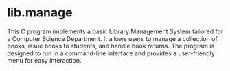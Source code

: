 # lib.manage
This C program implements a basic Library Management System tailored for a Computer Science Department. It allows users to manage a collection of books, issue books to students, and handle book returns. The program is designed to run in a command-line interface and provides a user-friendly menu for easy interaction.

